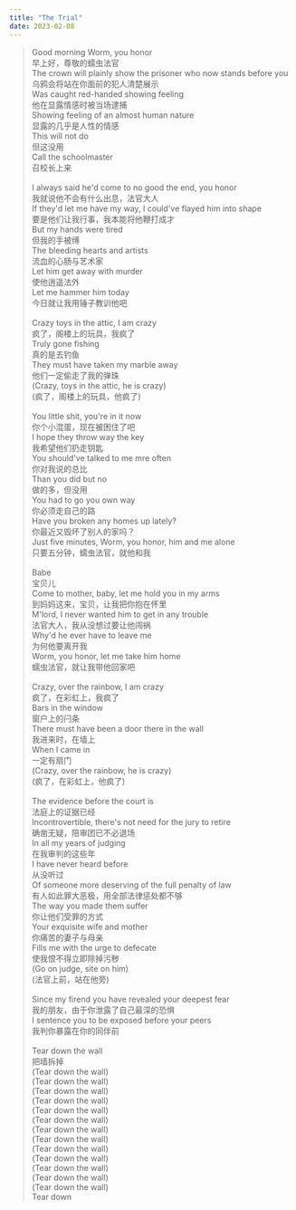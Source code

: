 ```yaml
---
title: "The Trial"
date: 2023-02-08
---
```


>Good morning Worm, you honor\
早上好，尊敬的蠕虫法官\
The crown will plainly show the prisoner who now stands before you\
乌鸦会将站在你面前的犯人清楚展示\
Was caught red-handed showing feeling\
他在显露情感时被当场逮捕\
Showing feeling of an almost human nature\
显露的几乎是人性的情感\
This will not do\
但这没用\
Call the schoolmaster\
召校长上来\
<br>I always said he'd come to no good the end, you honor\
我就说他不会有什么出息，法官大人\
If they'd let me have my way, I could've flayed him into shape\
要是他们让我行事，我本能将他鞭打成才\
But my hands were tired\
但我的手被缚\
The bleeding hearts and artists\
流血的心肠与艺术家\
Let him get away with murder\
使他逍遥法外\
Let me hammer him today\
今日就让我用锤子教训他吧\
<br>Crazy toys in the attic, I am crazy\
疯了，阁楼上的玩具，我疯了\
Truly gone fishing\
真的是去钓鱼\
They must have taken my marble away\
他们一定偷走了我的弹珠\
(Crazy, toys in the attic, he is crazy)\
(疯了，阁楼上的玩具，他疯了)\
<br>You little shit, you're in it now\
你个小混蛋，现在被困住了吧\
I hope they throw way the key\
我希望他们扔走钥匙\
You should've talked to me mre often\
你对我说的总比\
Than you did but no\
做的多，但没用\
You had to go you own way\
你必须走自己的路\
Have you  broken any homes up lately?\
你最近又毁坏了别人的家吗？\
Just five minutes, Worm, you honor, him and me alone\
只要五分钟，蠕虫法官，就他和我\
<br>Babe\
宝贝儿\
Come to mother, baby, let me hold you in my arms\
到妈妈这来，宝贝，让我把你抱在怀里\
M'lord, I never wanted him to get in any trouble\
法官大人，我从没想过要让他闯祸\
Why'd he ever have to leave me\
为何他要离开我\
Worm, you honor,  let me take him home\
蠕虫法官，就让我带他回家吧\
<br>Crazy, over the rainbow, I am crazy\
疯了，在彩虹上，我疯了\
Bars in the window\
窗户上的闩条\
There must have been a door there in the wall\
我进来时，在墙上\
When I came in\
一定有扇门\
(Crazy, over the rainbow, he is crazy)\
(疯了，在彩虹上，他疯了)\
<br>The evidence before the court is\
法庭上的证据已经\
Incontrovertible, there's not need for the jury to retire\
确凿无疑，陪审团已不必退场\
In all my years of judging\
在我审判的这些年\
I have never heard before\
从没听过\
Of someone more deserving of the full penalty of law\
有人如此罪大恶极，用全部法律惩处都不够\
The way you made them suffer\
你让他们受罪的方式\
Your exquisite wife and mother\
你痛苦的妻子与母亲\
Fills me with the urge to defecate\
使我恨不得立即除掉污秽\
(Go on judge, site on him)\
(法官上前，站在他旁)\
<br>Since my firend you have revealed your deepest fear\
我的朋友，由于你泄露了自己最深的恐惧\
I sentence you to be exposed before your peers\
我判你暴露在你的同伴前\
<br>Tear down the wall\
把墙拆掉\
(Tear down the wall)\
(Tear down the wall)\
(Tear down the wall)\
(Tear down the wall)\
(Tear down the wall)\
(Tear down the wall)\
(Tear down the wall)\
(Tear down the wall)\
(Tear down the wall)\
(Tear down the wall)\
(Tear down the wall)\
(Tear down the wall)\
(Tear down the wall)\
Tear down
